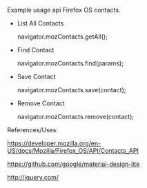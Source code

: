 Example usage api Firefox OS contacts.

- List All Contacts

  	navigator.mozContacts.getAll();

- Find Contact

	navigator.mozContacts.find(params);

- Save Contact

	navigator.mozContacts.save(contact);

- Remove Contact

	navigator.mozContacts.remove(contact);


References/Uses:

https://developer.mozilla.org/en-US/docs/Mozilla/Firefox_OS/API/Contacts_API

https://github.com/google/material-design-lite

http://jquery.com/
